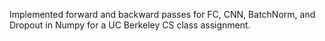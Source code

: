 Implemented forward and backward passes for FC, CNN, BatchNorm, and Dropout in Numpy for a UC Berkeley CS class assignment.
